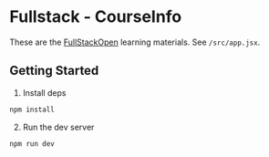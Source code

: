 # Fullstack - CourseInfo

These are the [FullStackOpen](https://fullstackopen.com/) learning materials. See `/src/app.jsx`.

## Getting Started

1. Install deps

```sh
npm install
```

2. Run the dev server

```sh
npm run dev
```
